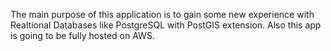 The main purpose of this application is to gain some new experience with Realtional Databases like PostgreSQL with PostGIS extension. Also this app is going to be fully hosted on AWS. 
